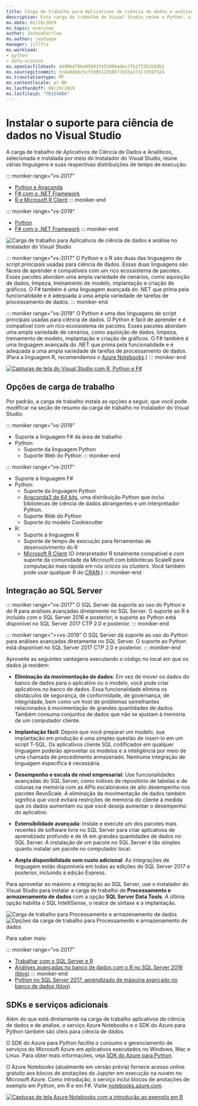 ```yaml
---
title: Carga de trabalho para Aplicativos de ciência de dados e análise
description: Esta carga de trabalho do Visual Studio reúne o Python, o F# e suas respectivas distribuições de tempo de execução, incluindo o Anaconda. (O R também está incluído somente no Visual Studio 2017.)
ms.date: 02/28/2019
ms.topic: overview
author: JoshuaPartlow
ms.author: joshuapa
manager: jillfra
ms.workload:
- python
- data-science
ms.openlocfilehash: 44906d70be05891fe52096adec2f61f2261b5db5
ms.sourcegitcommit: 3cda0d58c5cf1985122b8977b33a171c7359f324
ms.translationtype: MT
ms.contentlocale: pt-BR
ms.lasthandoff: 08/29/2019
ms.locfileid: "70154886"
---
```

# <a name="install-data-science-support-in-visual-studio"></a>Instalar o suporte para ciência de dados no Visual Studio

A carga de trabalho de Aplicativos de Ciência de Dados e Analíticos, selecionada e instalada por meio do Instalador do Visual Studio, reúne várias linguagens e suas respectivas distribuições de tempo de execução:

::: moniker range="vs-2017"
- [Python e Anaconda](../python/overview-of-python-tools-for-visual-studio.md)
- [F# com o .NET Framework](/dotnet/fsharp/)
- [R e Microsoft R Client](../rtvs/index.md)
::: moniker-end

::: moniker range="vs-2019"
- [Python](../python/overview-of-python-tools-for-visual-studio.md)
- [F# com o .NET Framework](/dotnet/fsharp/)
::: moniker-end

![Carga de trabalho para Aplicativos de ciência de dados e análise no Instalador do Visual Studio](media/workload/data-science-workload.png)

::: moniker range="vs-2017"
O Python e o R são duas das linguagens de script principais usadas para ciência de dados. Essas duas linguagens são fáceis de aprender e compatíveis com um rico ecossistema de pacotes. Esses pacotes abordam uma ampla variedade de cenários, como aquisição de dados, limpeza, treinamento de modelo, implantação e criação de gráficos. O F# também é uma linguagem avançada do .NET que prima pela funcionalidade e é adequada a uma ampla variedade de tarefas de processamento de dados.
::: moniker-end

::: moniker range="vs-2019"
O Python é uma das linguagens de script principais usadas para ciência de dados. O Python é fácil de aprender e é compatível com um rico ecossistema de pacotes. Esses pacotes abordam uma ampla variedade de cenários, como aquisição de dados, limpeza, treinamento de modelo, implantação e criação de gráficos. O F# também é uma linguagem avançada do .NET que prima pela funcionalidade e é adequada a uma ampla variedade de tarefas de processamento de dados. (Para a linguagem R, recomendamos o [Azure Notebooks](https://notebooks.azure.com).)
::: moniker-end

<!--Note link on the image because this one is large -->
[![Capturas de tela do Visual Studio com R, Python e F#](media/workload/data-science-workload-screens.png)](media/workload/data-science-workload-screens.png#lightbox)

## <a name="workload-options"></a>Opções de carga de trabalho

Por padrão, a carga de trabalho instala as opções a seguir, que você pode modificar na seção de resumo da carga de trabalho no Instalador do Visual Studio:

::: moniker range="vs-2019"
- Suporte à linguagem F# da área de trabalho
- Python:
  - Suporte da linguagem Python
  - Suporte Web do Python
::: moniker-end

::: moniker range="vs-2017"
- Suporte à linguagem F#
- Python:
  - Suporte da linguagem Python
  - [Anaconda3 de 64 bits](https://www.continuum.io), uma distribuição Python que inclui bibliotecas de ciência de dados abrangentes e um interpretador Python.
  - Suporte Web do Python
  - Suporte do modelo Cookiecutter
- R:
  - Suporte à linguagem R
  - Suporte de tempo de execução para ferramentas de desenvolvimento do R
  - [Microsoft R Client](/machine-learning-server/r-client/what-is-microsoft-r-client) (O interpretador R totalmente compatível e com suporte da comunidade da Microsoft com bibliotecas ScaleR para computação mais rápida em nós únicos ou clusters. Você também pode usar qualquer R do [CRAN](https://cran.r-project.org/).)
::: moniker-end

## <a name="sql-server-integration"></a>Integração ao SQL Server

::: moniker range="vs-2017"
O SQL Server dá suporte ao uso do Python e do R para análises avançadas diretamente no SQL Server. O suporte ao R é incluído com o SQL Server 2016 e posterior; o suporte ao Python está disponível no SQL Server 2017 CTP 2.0 e posterior.
::: moniker-end

::: moniker range=">=vs-2019"
O SQL Server dá suporte ao uso do Python para análises avançadas diretamente no SQL Server. O suporte ao Python está disponível no SQL Server 2017 CTP 2.0 e posterior.
::: moniker-end

Aproveite as seguintes vantagens executando o código no local em que os dados já residem:

- **Eliminação da movimentação de dados**: Em vez de mover os dados do banco de dados para o aplicativo ou o modelo, você pode criar aplicativos no banco de dados. Essa funcionalidade elimina os obstáculos de segurança, de conformidade, de governança, de integridade, bem como um host de problemas semelhantes relacionados à movimentação de grandes quantidades de dados. Também consuma conjuntos de dados que não se ajustam à memória de um computador cliente.

- **Implantação fácil**: Depois que você preparar um modelo, sua implantação em produção é uma simples questão de inseri-lo em um script T-SQL. Os aplicativos cliente SQL codificados em qualquer linguagem poderão aproveitar os modelos e a inteligência por meio de uma chamada de procedimento armazenado. Nenhuma integração de linguagem específica é necessária.

- **Desempenho e escala de nível empresarial**: Use funcionalidades avançadas do SQL Server, como índices de repositório de tabelas e de colunas na memória com as APIs escalonáveis de alto desempenho nos pacotes RevoScale. A eliminação da movimentação de dados também significa que você evitará restrições de memória do cliente à medida que os dados aumentam ou que você deseja aumentar o desempenho do aplicativo.

- **Extensibilidade avançada**: Instale e execute um dos pacotes mais recentes de software livre no SQL Server para criar aplicativos de aprendizado profundo e de IA em grandes quantidades de dados no SQL Server. A instalação de um pacote no SQL Server é tão simples quanto instalar um pacote no computador local.

- **Ampla disponibilidade sem custo adicional**: As integrações de linguagem estão disponíveis em todas as edições do SQL Server 2017 e posterior, incluindo a edição Express.

Para aproveitar ao máximo a integração ao SQL Server, use o instalador do Visual Studio para instalar a carga de trabalho de **Processamento e armazenamento de dados** com a opção **SQL Server Data Tools**. A última opção habilita o SQL IntelliSense, o realce de sintaxe e a implantação.

![Carga de trabalho para Processamento e armazenamento de dados](media/workload/data-storage-workload.png) &nbsp;&nbsp;&nbsp;&nbsp; ![Opções da carga de trabalho para Processamento e armazenamento de dados](media/workload/data-storage-workload-options.png)

Para saber mais:

::: moniker range="vs-2017"
- [Trabalhar com o SQL Server e R](../rtvs/integrating-sql-server-with-r.md)
- [Análises avançadas no banco de dados com o R no SQL Server 2016 (blog)](https://blogs.technet.microsoft.com/dataplatforminsider/2016/03/29/in-database-advanced-analytics-with-r-in-sql-server-2016/)
::: moniker-end
- [Python no SQL Server 2017: aprendizado de máquina avançado no banco de dados (blog)](https://blogs.technet.microsoft.com/dataplatforminsider/2017/04/19/python-in-sql-server-2017-enhanced-in-database-machine-learning/)

## <a name="additional-services-and-sdks"></a>SDKs e serviços adicionais

Além do que está diretamente na carga de trabalho aplicativos de ciência de dados e de análise, o serviço Azure Notebooks e o SDK do Azure para Python também são úteis para ciência de dados.

O SDK do Azure para Python facilita o consumo e gerenciamento de serviços do Microsoft Azure em aplicativos executados no Windows, Mac e Linux. Para obter mais informações, veja [SDK do Azure para Python](/azure/python/).

O Azure Notebooks (atualmente em versão prévia) fornece acesso online gratuito aos blocos de anotações do Jupyter em execução na nuvem no Microsoft Azure. Como introdução, o serviço inclui blocos de anotações de exemplo em Python, em R e em F#. Visite [notebooks.azure.com](https://notebooks.azure.com/).

<!--Note link on the image because this one is large -->
[![Capturas de tela Azure Notebooks com a introdução ao exemplo em R](media/workload/data-science-workload-notebooks.png)](media/workload/data-science-workload-notebooks.png#lightbox)
